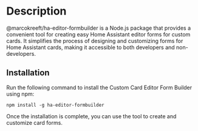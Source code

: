 # Description
@marcokreeft/ha-editor-formbuilder is a Node.js package that provides a convenient tool for creating easy Home Assistant editor forms for custom cards. It simplifies the process of designing and customizing forms for Home Assistant cards, making it accessible to both developers and non-developers.

## Installation

Run the following command to install the Custom Card Editor Form Builder using npm:

```
npm install -g ha-editor-formbuilder
```

Once the installation is complete, you can use the tool to create and customize card forms.
